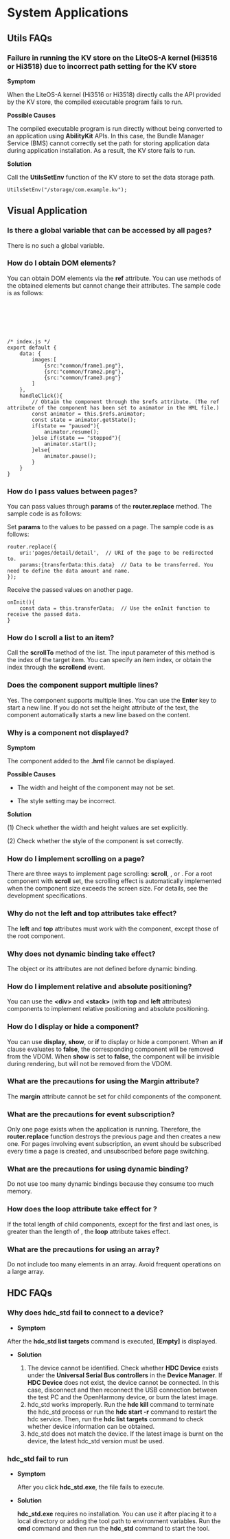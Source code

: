 # System Applications




## Utils FAQs


### Failure in running the KV store on the LiteOS-A kernel (Hi3516 or Hi3518) due to incorrect path setting for the KV store

**Symptom**

When the LiteOS-A kernel (Hi3516 or Hi3518) directly calls the API provided by the KV store, the compiled executable program fails to run.

**Possible Causes**

The compiled executable program is run directly without being converted to an application using **AbilityKit** APIs. In this case, the Bundle Manager Service (BMS) cannot correctly set the path for storing application data during application installation. As a result, the KV store fails to run.

**Solution**

Call the **UtilsSetEnv** function of the KV store to set the data storage path.


```
UtilsSetEnv("/storage/com.example.kv");
```


## Visual Application


### Is there a global variable that can be accessed by all pages?

There is no such a global variable.


### How do I obtain DOM elements?

You can obtain DOM elements via the **ref** attribute. You can use methods of the obtained elements but cannot change their attributes. The sample code is as follows:


```


   
   


/* index.js */
export default {
    data: {
        images:[
            {src:"common/frame1.png"},
            {src:"common/frame2.png"},
            {src:"common/frame3.png"}
        ]
    },
    handleClick(){
        // Obtain the component through the $refs attribute. (The ref attribute of the component has been set to animator in the HML file.)
        const animator = this.$refs.animator;
        const state = animator.getState();
        if(state == "paused"){
            animator.resume();
        }else if(state == "stopped"){
            animator.start();
        }else{
            animator.pause();
        }
    }
}
```


### How do I pass values between pages?

You can pass values through **params** of the **router.replace** method. The sample code is as follows:

Set **params** to the values to be passed on a page. The sample code is as follows:


```
router.replace({
    uri:'pages/detail/detail',  // URI of the page to be redirected to.
    params:{transferData:this.data}  // Data to be transferred. You need to define the data amount and name.
});
```

Receive the passed values on another page.


```
onInit(){
    const data = this.transferData;  // Use the onInit function to receive the passed data.
}  
```


### How do I scroll a list to an item?

Call the **scrollTo** method of the list. The input parameter of this method is the index of the target item. You can specify an item index, or obtain the index through the **scrollend** event.


### Does the <text> component support multiple lines?

Yes. The **<text>** component supports multiple lines. You can use the **Enter** key to start a new line. If you do not set the height attribute of the text, the component automatically starts a new line based on the content.


### Why is a component not displayed?

**Symptom**

The component added to the **.hml** file cannot be displayed.

**Possible Causes**

- The width and height of the component may not be set.

- The style setting may be incorrect.

**Solution**

(1) Check whether the width and height values are set explicitly.

(2) Check whether the style of the component is set correctly.


### How do I implement scrolling on a page?

There are three ways to implement page scrolling: **scroll**, **<list>**, or **<swiper>**. For a root component with **scroll** set, the scrolling effect is automatically implemented when the component size exceeds the screen size. For details, see the development specifications.


### Why do not the left and top attributes take effect?

The **left** and **top** attributes must work with the **<stack>** component, except those of the root component.


### Why does not dynamic binding take effect?

The object or its attributes are not defined before dynamic binding.


### How do I implement relative and absolute positioning?

You can use the **<div\>** and **<stack\>** (with **top** and **left** attributes) components to implement relative positioning and absolute positioning.


### How do I display or hide a component?

You can use **display**, **show**, or **if** to display or hide a component. When an **if** clause evaluates to **false**, the corresponding component will be removed from the VDOM. When **show** is set to **false**, the component will be invisible during rendering, but will not be removed from the VDOM.


### What are the precautions for using the Margin attribute?

The **margin** attribute cannot be set for child components of the **<stack>** component.


### What are the precautions for event subscription?

Only one page exists when the application is running. Therefore, the **router.replace** function destroys the previous page and then creates a new one. For pages involving event subscription, an event should be subscribed every time a page is created, and unsubscribed before page switching.


### What are the precautions for using dynamic binding?

Do not use too many dynamic bindings because they consume too much memory.


### How does the loop attribute take effect for <swiper>?

If the total length of child components, except for the first and last ones, is greater than the length of **<swiper>**, the **loop** attribute takes effect.


### What are the precautions for using an array?

Do not include too many elements in an array. Avoid frequent operations on a large array.


## HDC FAQs


### Why does hdc_std fail to connect to a device?

- **Symptom**
  

After the **hdc_std list targets** command is executed, **[Empty]** is displayed.

- **Solution**
  
  1. The device cannot be identified.
      Check whether **HDC Device** exists under the **Universal Serial Bus controllers** in the **Device Manager**. If **HDC Device** does not exist, the device cannot be connected. In this case, disconnect and then reconnect the USB connection between the test PC and the OpenHarmony device, or burn the latest image.
  2. hdc_std works improperly.
      Run the **hdc kill** command to terminate the hdc_std process or run the **hdc start -r** command to restart the hdc service. Then, run the **hdc list targets** command to check whether device information can be obtained.
  3. hdc_std does not match the device.
      If the latest image is burnt on the device, the latest hdc_std version must be used.


### hdc_std fail to run

- **Symptom**
  

  After you click **hdc_std.exe**, the file fails to execute.

- **Solution**
  
  **hdc_std.exe** requires no installation. You can use it after placing it to a local directory or adding the tool path to environment variables. Run the **cmd** command and then run the **hdc_std** command to start the tool.
